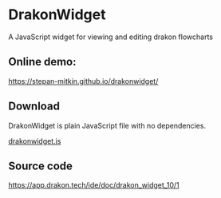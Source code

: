 # DrakonWidget

A JavaScript widget for viewing and editing drakon flowcharts

## Online demo:

https://stepan-mitkin.github.io/drakonwidget/


## Download

DrakonWidget is plain JavaScript file with no dependencies.

[drakonwidget.js](https://raw.githubusercontent.com/stepan-mitkin/drakonwidget/c77a471128df69cfa6600de6f07ac4f9e7edfefb/libs/drakonwidget.js)


## Source code

https://app.drakon.tech/ide/doc/drakon_widget_10/1

